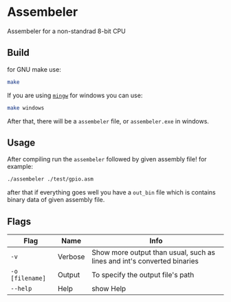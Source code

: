 # Assembeler
Assembeler for a non-standrad 8-bit CPU

## Build
for GNU make use:
```bash
make
```

If you are using [`mingw`](https://www.mingw-w64.org/) for windows you can use:
```bash
make windows
```

After that, there will be a `assembeler` file, or `assembeler.exe` in windows.


## Usage
After compiling run the `assembeler` followed by given assembly file!
for example:
```bash
./assembeler ./test/gpio.asm
```
after that if everything goes well you have a `out_bin` file which is contains binary data of given assembly file.

## Flags

| Flag            | Name    | Info                                                                    |
|-----------------|---------|-------------------------------------------------------------------------|
| `-v`            | Verbose | Show more output than usual, such as lines and int's converted binaries |
| `-o [filename]` | Output  | To specify the output file's path                                       |
| `--help`        | Help    | show Help                                                               |

